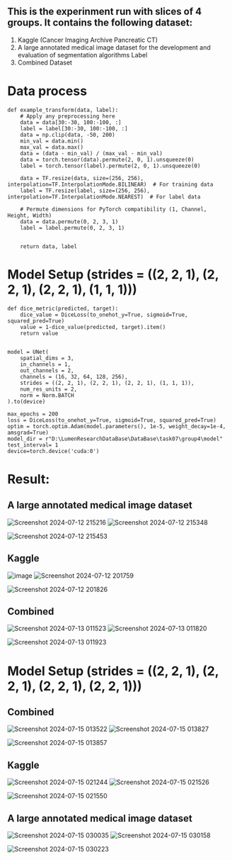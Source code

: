 ## This is the experinment run with slices of 4 groups. It contains the following dataset: 
1. Kaggle (Cancer Imaging Archive Pancreatic CT)
2. A large annotated medical image dataset for the development and evaluation of segmentation algorithms Label
3. Combined Dataset


# Data process

    def example_transform(data, label):
        # Apply any preprocessing here
        data = data[30:-30, 100:-100, :]
        label = label[30:-30, 100:-100, :]
        data = np.clip(data, -50, 200)
        min_val = data.min()
        max_val = data.max()
        data = (data - min_val) / (max_val - min_val)
        data = torch.tensor(data).permute(2, 0, 1).unsqueeze(0)
        label = torch.tensor(label).permute(2, 0, 1).unsqueeze(0)
        
        data = TF.resize(data, size=(256, 256), interpolation=TF.InterpolationMode.BILINEAR)  # For training data
        label = TF.resize(label, size=(256, 256), interpolation=TF.InterpolationMode.NEAREST)  # For label data
    
        # Permute dimensions for PyTorch compatibility (1, Channel, Height, Width)
        data = data.permute(0, 2, 3, 1)
        label = label.permute(0, 2, 3, 1)
        
        
        return data, label

# Model Setup (strides = ((2, 2, 1), (2, 2, 1), (2, 2, 1), (1, 1, 1)))

    def dice_metric(predicted, target):
        dice_value = DiceLoss(to_onehot_y=True, sigmoid=True, squared_pred=True)
        value = 1-dice_value(predicted, target).item()
        return value

        
    model = UNet(
        spatial_dims = 3,
        in_channels = 1,
        out_channels = 2,
        channels = (16, 32, 64, 128, 256),
        strides = ((2, 2, 1), (2, 2, 1), (2, 2, 1), (1, 1, 1)),
        num_res_units = 2,
        norm = Norm.BATCH
    ).to(device)

    max_epochs = 200
    loss = DiceLoss(to_onehot_y=True, sigmoid=True, squared_pred=True)
    optim = torch.optim.Adam(model.parameters(), 1e-5, weight_decay=1e-4, amsgrad=True)
    model_dir = r"D:\LumenResearchDataBase\DataBase\task07\group4\model"
    test_interval= 1
    device=torch.device('cuda:0')
    


# Result:
## A large annotated medical image dataset
![Screenshot 2024-07-12 215216](https://github.com/user-attachments/assets/45f02539-fb70-4719-be00-ccacee3c1d0c)
![Screenshot 2024-07-12 215348](https://github.com/user-attachments/assets/13b012ea-9c5d-4b56-85c7-f84145fdd8a5)

![Screenshot 2024-07-12 215453](https://github.com/user-attachments/assets/e569312d-6123-49d1-ad5f-78258046a73b)


## Kaggle
![image](https://github.com/user-attachments/assets/bb03301e-caf6-4385-8b0c-d49733f48b6b)
![Screenshot 2024-07-12 201759](https://github.com/user-attachments/assets/0546b682-ec13-49fe-b896-5733c0ecd261)

![Screenshot 2024-07-12 201826](https://github.com/user-attachments/assets/81853e73-51ee-45d2-927d-e4332cfd6993)

## Combined
![Screenshot 2024-07-13 011523](https://github.com/user-attachments/assets/fc15bc34-16c3-4033-b440-3a220cac1b49)
![Screenshot 2024-07-13 011820](https://github.com/user-attachments/assets/b992a30d-8c13-401c-846c-aa22554b3848)

![Screenshot 2024-07-13 011923](https://github.com/user-attachments/assets/a8ef959b-575c-4934-a6af-9ea23a3214dd)


# Model Setup (strides = ((2, 2, 1), (2, 2, 1), (2, 2, 1), (2, 2, 1)))
## Combined
![Screenshot 2024-07-15 013522](https://github.com/user-attachments/assets/5b324308-86f8-427e-80ec-1d431f44807f)
![Screenshot 2024-07-15 013827](https://github.com/user-attachments/assets/01b8224d-c5a3-4adc-95ad-fe5b5d11861e)

![Screenshot 2024-07-15 013857](https://github.com/user-attachments/assets/5f141335-2e34-4fea-b4c5-a61ec06a6388)

## Kaggle
![Screenshot 2024-07-15 021244](https://github.com/user-attachments/assets/3294af39-a32b-40cd-b7ad-3f30e13f87aa)
![Screenshot 2024-07-15 021526](https://github.com/user-attachments/assets/16ee2b40-879a-448a-ae1e-f57a28117919)

![Screenshot 2024-07-15 021550](https://github.com/user-attachments/assets/0e6d9e5c-9365-4cac-afc4-bfd58705d1d8)

## A large annotated medical image dataset
![Screenshot 2024-07-15 030035](https://github.com/user-attachments/assets/b2b331a0-1feb-4038-b472-c157ae21449e)
![Screenshot 2024-07-15 030158](https://github.com/user-attachments/assets/baaf7920-ec31-4080-aa10-0d552fc79268)

![Screenshot 2024-07-15 030223](https://github.com/user-attachments/assets/146b337b-d594-4232-9395-2ea053668f53)






